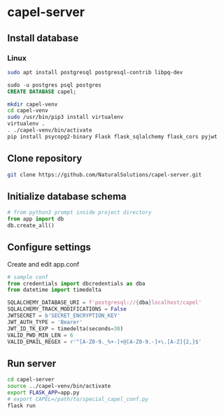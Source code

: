 # capel-server


## Install database

### Linux
```sh
sudo apt install postgresql postgresql-contrib libpq-dev
```
```sql
sudo -u postgres psql postgres
CREATE DATABASE capel;
```
```sh
mkdir capel-venv
cd capel-venv
sudo /usr/bin/pip3 install virtualenv
virtualenv .
. ./capel-venv/bin/activate
pip install psycopg2-binary Flask flask_sqlalchemy flask_cors pyjwt
```

## Clone repository
```sh
git clone https://github.com/NaturalSolutions/capel-server.git
```

## Initialize database schema
```py
# from python3 prompt inside project directory
from app import db
db.create_all()
```

## Configure settings
Create and edit app.conf
```py
# sample conf
from credentials import dbcredentials as dba
from datetime import timedelta

SQLALCHEMY_DATABASE_URI = f'postgresql://{dba}localhost/capel'
SQLALCHEMY_TRACK_MODIFICATIONS = False
JWTSECRET = b'SECRET_ENCRYPTION_KEY'
JWT_AUTH_TYPE = 'Bearer'
JWT_ID_TK_EXP = timedelta(seconds=30)
VALID_PWD_MIN_LEN = 6
VALID_EMAIL_REGEX = r'^[A-Z0-9._%+-]+@[A-Z0-9.-]+\.[A-Z]{2,}$'
```

## Run server

```sh
cd capel-server
source ../capel-venv/bin/activate
export FLASK_APP=app.py
# export CAPEL=/path/to/special_capel_conf.py
flask run
```
